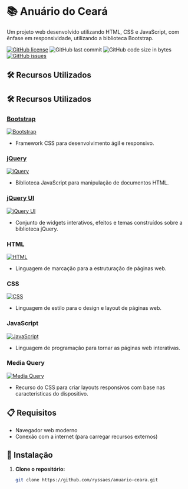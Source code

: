 # 📚 Anuário do Ceará

Um projeto web desenvolvido utilizando HTML, CSS e JavaScript, com ênfase em responsividade, utilizando a biblioteca Bootstrap.

[![GitHub license](https://img.shields.io/github/license/seu-usuario/anuario-ceara)](https://github.com/seu-usuario/anuario-ceara/blob/main/LICENSE)
![GitHub last commit](https://img.shields.io/github/last-commit/seu-usuario/anuario-ceara)
![GitHub code size in bytes](https://img.shields.io/github/languages/code-size/seu-usuario/anuario-ceara)
[![GitHub issues](https://img.shields.io/github/issues-raw/seu-usuario/anuario-ceara)](https://github.com/seu-usuario/anuario-ceara/issues)

## 🛠️ Recursos Utilizados

## 🛠️ Recursos Utilizados

### [Bootstrap](https://getbootstrap.com/) 
[![Bootstrap](https://img.shields.io/badge/Bootstrap-563D7C?style=for-the-badge&logo=bootstrap&logoColor=white)](https://getbootstrap.com/)
   - Framework CSS para desenvolvimento ágil e responsivo.

### [jQuery](https://jquery.com/) 
[![jQuery](https://img.shields.io/badge/jQuery-0769AD?style=for-the-badge&logo=jquery&logoColor=white)](https://jquery.com/)
   - Biblioteca JavaScript para manipulação de documentos HTML.

### [jQuery UI](https://jqueryui.com/) 
[![jQuery UI](https://img.shields.io/badge/jQuery_UI-1473E6?style=for-the-badge&logo=jquery-ui&logoColor=white)](https://jqueryui.com/)
   - Conjunto de widgets interativos, efeitos e temas construídos sobre a biblioteca jQuery.

### HTML
[![HTML](https://img.shields.io/badge/HTML-239120?style=for-the-badge&logo=html5&logoColor=white)](https://developer.mozilla.org/en-US/docs/Web/HTML)
   - Linguagem de marcação para a estruturação de páginas web.

### CSS
[![CSS](https://img.shields.io/badge/CSS-1572B6?style=for-the-badge&logo=css3&logoColor=white)](https://developer.mozilla.org/en-US/docs/Web/CSS)
   - Linguagem de estilo para o design e layout de páginas web.

### JavaScript
[![JavaScript](https://img.shields.io/badge/JavaScript-F7DF1E?style=for-the-badge&logo=javascript&logoColor=black)](https://developer.mozilla.org/en-US/docs/Web/JavaScript)
   - Linguagem de programação para tornar as páginas web interativas.

### Media Query
[![Media Query](https://img.shields.io/badge/Media_Query-CC6699?style=for-the-badge&logo=css3&logoColor=white)](https://developer.mozilla.org/en-US/docs/Web/CSS/Media_Queries)
   - Recurso do CSS para criar layouts responsivos com base nas características do dispositivo.


## 📋 Requisitos

- Navegador web moderno
- Conexão com a internet (para carregar recursos externos)

## 🚀 Instalação

1. **Clone o repositório:**

   ```bash
   git clone https://github.com/ryssaes/anuario-ceara.git
